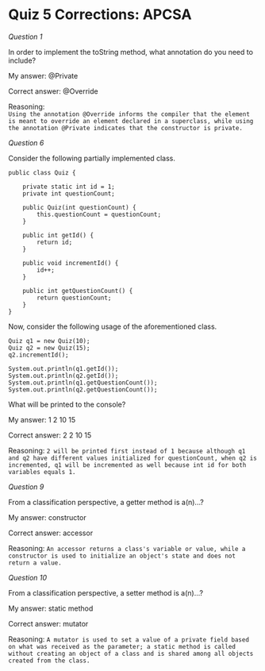 # Quiz 5 Corrections: APCSA

*Question 1*

In order to implement the toString method, what annotation do you need to include?

My answer: @Private

Correct answer: @Override


Reasoning:  
`
Using the annotation @Override informs the compiler that the element is meant to override an element declared in a superclass, while using the annotation @Private indicates that the constructor is private.
`


*Question 6*

Consider the following partially implemented class.

```
public class Quiz {

    private static int id = 1;
    private int questionCount;

    public Quiz(int questionCount) {
        this.questionCount = questionCount;
    }

    public int getId() {
        return id;
    }

    public void incrementId() {
        id++;
    }

    public int getQuestionCount() {
        return questionCount;
    }
}
```

Now, consider the following usage of the aforementioned class.

```
Quiz q1 = new Quiz(10);
Quiz q2 = new Quiz(15);
q2.incrementId();

System.out.println(q1.getId());
System.out.println(q2.getId());
System.out.println(q1.getQuestionCount());
System.out.println(q2.getQuestionCount());
```

What will be printed to the console?

My answer: 1 2 10 15

Correct answer: 2 2 10 15

Reasoning: 
`
2 will be printed first instead of 1 because although q1 and q2 have different values initialized for questionCount, when q2 is incremented, q1 will be incremented as well because int id for both variables equals 1.
`


*Question 9*

From a classification perspective, a getter method is a(n)...?

My answer: constructor

Correct answer: accessor

Reasoning:
`
An accessor returns a class's variable or value, while a constructor is used to initialize an object's state and does not return a value.
`


*Question 10*

From a classification perspective, a setter method is a(n)...?

My answer: static method

Correct answer: mutator

Reasoning: 
`
A mutator is used to set a value of a private field based on what was received as the parameter; a static method is called without creating an object of a class and is shared among all objects created from the class.
`
